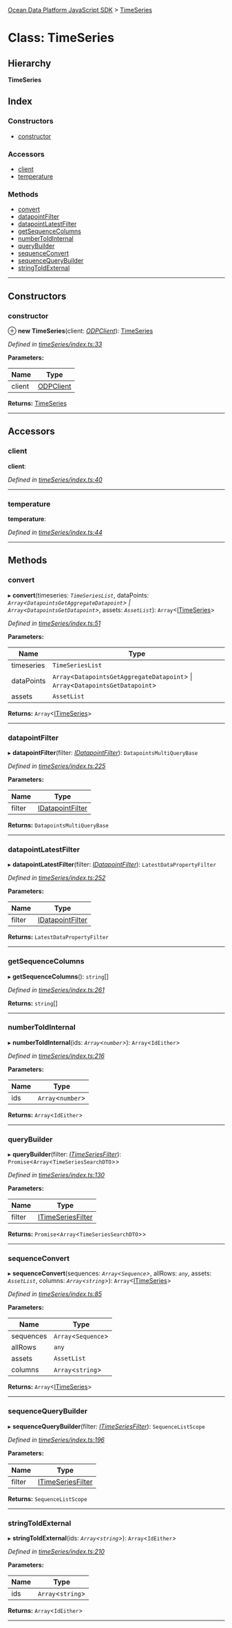[Ocean Data Platform JavaScript SDK](../README.md) > [TimeSeries](../classes/timeseries.md)

# Class: TimeSeries

## Hierarchy

**TimeSeries**

## Index

### Constructors

* [constructor](timeseries.md#constructor)

### Accessors

* [client](timeseries.md#client)
* [temperature](timeseries.md#temperature)

### Methods

* [convert](timeseries.md#convert)
* [datapointFilter](timeseries.md#datapointfilter)
* [datapointLatestFilter](timeseries.md#datapointlatestfilter)
* [getSequenceColumns](timeseries.md#getsequencecolumns)
* [numberToIdInternal](timeseries.md#numbertoidinternal)
* [queryBuilder](timeseries.md#querybuilder)
* [sequenceConvert](timeseries.md#sequenceconvert)
* [sequenceQueryBuilder](timeseries.md#sequencequerybuilder)
* [stringToIdExternal](timeseries.md#stringtoidexternal)

---

## Constructors

<a id="constructor"></a>

###  constructor

⊕ **new TimeSeries**(client: *[ODPClient](odpclient.md)*): [TimeSeries](timeseries.md)

*Defined in [timeSeries/index.ts:33](https://github.com/C4IROcean/ODP-sdk-js/blob/4911c12/source/timeSeries/index.ts#L33)*

**Parameters:**

| Name | Type |
| ------ | ------ |
| client | [ODPClient](odpclient.md) |

**Returns:** [TimeSeries](timeseries.md)

___

## Accessors

<a id="client"></a>

###  client

**client**: 

*Defined in [timeSeries/index.ts:40](https://github.com/C4IROcean/ODP-sdk-js/blob/4911c12/source/timeSeries/index.ts#L40)*

___
<a id="temperature"></a>

###  temperature

**temperature**: 

*Defined in [timeSeries/index.ts:44](https://github.com/C4IROcean/ODP-sdk-js/blob/4911c12/source/timeSeries/index.ts#L44)*

___

## Methods

<a id="convert"></a>

###  convert

▸ **convert**(timeseries: *`TimeSeriesList`*, dataPoints: *`Array`<`DatapointsGetAggregateDatapoint`> \| `Array`<`DatapointsGetDatapoint`>*, assets: *`AssetList`*): `Array`<[ITimeSeries](../interfaces/itimeseries.md)>

*Defined in [timeSeries/index.ts:51](https://github.com/C4IROcean/ODP-sdk-js/blob/4911c12/source/timeSeries/index.ts#L51)*

**Parameters:**

| Name | Type |
| ------ | ------ |
| timeseries | `TimeSeriesList` |
| dataPoints | `Array`<`DatapointsGetAggregateDatapoint`> \| `Array`<`DatapointsGetDatapoint`> |
| assets | `AssetList` |

**Returns:** `Array`<[ITimeSeries](../interfaces/itimeseries.md)>

___
<a id="datapointfilter"></a>

###  datapointFilter

▸ **datapointFilter**(filter: *[IDatapointFilter](../interfaces/idatapointfilter.md)*): `DatapointsMultiQueryBase`

*Defined in [timeSeries/index.ts:225](https://github.com/C4IROcean/ODP-sdk-js/blob/4911c12/source/timeSeries/index.ts#L225)*

**Parameters:**

| Name | Type |
| ------ | ------ |
| filter | [IDatapointFilter](../interfaces/idatapointfilter.md) |

**Returns:** `DatapointsMultiQueryBase`

___
<a id="datapointlatestfilter"></a>

###  datapointLatestFilter

▸ **datapointLatestFilter**(filter: *[IDatapointFilter](../interfaces/idatapointfilter.md)*): `LatestDataPropertyFilter`

*Defined in [timeSeries/index.ts:252](https://github.com/C4IROcean/ODP-sdk-js/blob/4911c12/source/timeSeries/index.ts#L252)*

**Parameters:**

| Name | Type |
| ------ | ------ |
| filter | [IDatapointFilter](../interfaces/idatapointfilter.md) |

**Returns:** `LatestDataPropertyFilter`

___
<a id="getsequencecolumns"></a>

###  getSequenceColumns

▸ **getSequenceColumns**(): `string`[]

*Defined in [timeSeries/index.ts:261](https://github.com/C4IROcean/ODP-sdk-js/blob/4911c12/source/timeSeries/index.ts#L261)*

**Returns:** `string`[]

___
<a id="numbertoidinternal"></a>

###  numberToIdInternal

▸ **numberToIdInternal**(ids: *`Array`<`number`>*): `Array`<`IdEither`>

*Defined in [timeSeries/index.ts:216](https://github.com/C4IROcean/ODP-sdk-js/blob/4911c12/source/timeSeries/index.ts#L216)*

**Parameters:**

| Name | Type |
| ------ | ------ |
| ids | `Array`<`number`> |

**Returns:** `Array`<`IdEither`>

___
<a id="querybuilder"></a>

###  queryBuilder

▸ **queryBuilder**(filter: *[ITimeSeriesFilter](../interfaces/itimeseriesfilter.md)*): `Promise`<`Array`<`TimeSeriesSearchDTO`>>

*Defined in [timeSeries/index.ts:130](https://github.com/C4IROcean/ODP-sdk-js/blob/4911c12/source/timeSeries/index.ts#L130)*

**Parameters:**

| Name | Type |
| ------ | ------ |
| filter | [ITimeSeriesFilter](../interfaces/itimeseriesfilter.md) |

**Returns:** `Promise`<`Array`<`TimeSeriesSearchDTO`>>

___
<a id="sequenceconvert"></a>

###  sequenceConvert

▸ **sequenceConvert**(sequences: *`Array`<`Sequence`>*, allRows: *`any`*, assets: *`AssetList`*, columns: *`Array`<`string`>*): `Array`<[ITimeSeries](../interfaces/itimeseries.md)>

*Defined in [timeSeries/index.ts:85](https://github.com/C4IROcean/ODP-sdk-js/blob/4911c12/source/timeSeries/index.ts#L85)*

**Parameters:**

| Name | Type |
| ------ | ------ |
| sequences | `Array`<`Sequence`> |
| allRows | `any` |
| assets | `AssetList` |
| columns | `Array`<`string`> |

**Returns:** `Array`<[ITimeSeries](../interfaces/itimeseries.md)>

___
<a id="sequencequerybuilder"></a>

###  sequenceQueryBuilder

▸ **sequenceQueryBuilder**(filter: *[ITimeSeriesFilter](../interfaces/itimeseriesfilter.md)*): `SequenceListScope`

*Defined in [timeSeries/index.ts:196](https://github.com/C4IROcean/ODP-sdk-js/blob/4911c12/source/timeSeries/index.ts#L196)*

**Parameters:**

| Name | Type |
| ------ | ------ |
| filter | [ITimeSeriesFilter](../interfaces/itimeseriesfilter.md) |

**Returns:** `SequenceListScope`

___
<a id="stringtoidexternal"></a>

###  stringToIdExternal

▸ **stringToIdExternal**(ids: *`Array`<`string`>*): `Array`<`IdEither`>

*Defined in [timeSeries/index.ts:210](https://github.com/C4IROcean/ODP-sdk-js/blob/4911c12/source/timeSeries/index.ts#L210)*

**Parameters:**

| Name | Type |
| ------ | ------ |
| ids | `Array`<`string`> |

**Returns:** `Array`<`IdEither`>

___

